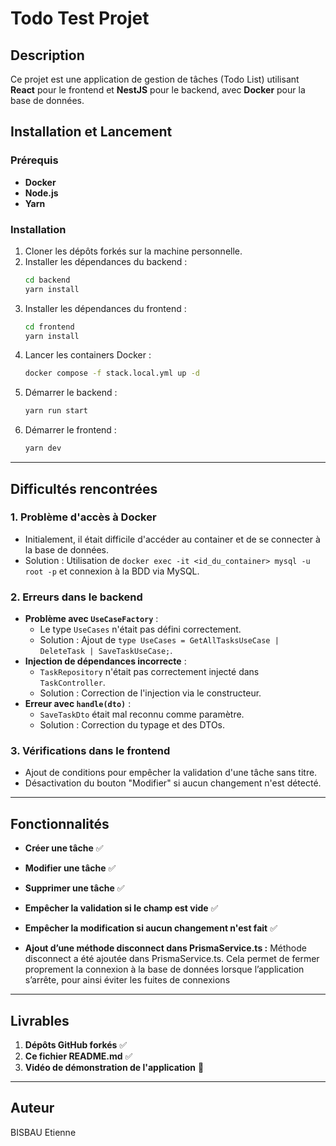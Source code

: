# Todo Test Projet

## Description
Ce projet est une application de gestion de tâches (Todo List) utilisant **React** pour le frontend et **NestJS** pour le backend, avec **Docker** pour la base de données.

## Installation et Lancement

### Prérequis
- **Docker**
- **Node.js**
- **Yarn**

### Installation
1. Cloner les dépôts forkés sur la machine personnelle.
2. Installer les dépendances du backend :
   ```sh
   cd backend
   yarn install
   ```
3. Installer les dépendances du frontend :
   ```sh
   cd frontend
   yarn install
   ```
4. Lancer les containers Docker :
   ```sh
   docker compose -f stack.local.yml up -d
   ```
5. Démarrer le backend :
   ```sh
   yarn run start
   ```
6. Démarrer le frontend :
   ```sh
   yarn dev
   ```

---

## Difficultés rencontrées

### 1. Problème d'accès à Docker
- Initialement, il était difficile d'accéder au container et de se connecter à la base de données.
- Solution : Utilisation de `docker exec -it <id_du_container> mysql -u root -p` et connexion à la BDD via MySQL.

### 2. Erreurs dans le backend
- **Problème avec `UseCaseFactory`** :
  - Le type `UseCases` n'était pas défini correctement.
  - Solution : Ajout de `type UseCases = GetAllTasksUseCase | DeleteTask | SaveTaskUseCase;`.
- **Injection de dépendances incorrecte** :
  - `TaskRepository` n'était pas correctement injecté dans `TaskController`.
  - Solution : Correction de l'injection via le constructeur.
- **Erreur avec `handle(dto)`** :
  - `SaveTaskDto` était mal reconnu comme paramètre.
  - Solution : Correction du typage et des DTOs.

### 3. Vérifications dans le frontend
- Ajout de conditions pour empêcher la validation d'une tâche sans titre.
- Désactivation du bouton "Modifier" si aucun changement n'est détecté.

---

## Fonctionnalités
- **Créer une tâche** ✅
- **Modifier une tâche** ✅
- **Supprimer une tâche** ✅
- **Empêcher la validation si le champ est vide** ✅
- **Empêcher la modification si aucun changement n'est fait** ✅

- **Ajout d’une méthode disconnect dans PrismaService.ts :**
Méthode disconnect a été ajoutée dans PrismaService.ts. Cela permet de fermer proprement la connexion à la base de données lorsque l’application s’arrête, pour ainsi éviter les fuites de connexions

---

## Livrables
1. **Dépôts GitHub forkés** ✅
2. **Ce fichier README.md** ✅
3. **Vidéo de démonstration de l'application** 🎥

---

## Auteur
BISBAU Etienne

